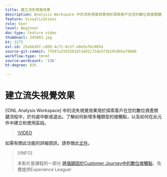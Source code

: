 ```yaml
---
title: 建立流失視覺效果
description: Analysis Workspace 中的流失視覺效果用於探索客戶在您的數位資產關鍵流程中，於何處中斷或退出。了解如何新增多種類型的接觸點，以及如何在此元件中建立和使用區段。
feature: Visualizations
role: User
level: Beginner
doc-type: feature video
thumbnail: 345883.jpg
kt: 2275
exl-id: 25e6b3bf-c809-4c71-8c5f-e0e5ef6c0054
source-git-commit: 77b97a2593301bfa4d2c72de3f3b19c095e70600
workflow-type: tm+mt
source-wordcount: '136'
ht-degree: 83%

---
```


# 建立流失視覺效果

[!DNL Analysis Workspace] 中的流失視覺效果用於探索客戶在您的數位資產關鍵流程中，於何處中斷或退出。了解如何新增多種類型的接觸點，以及如何在此元件中建立和使用區段。

>[!VIDEO](https://video.tv.adobe.com/v/345883/?quality=12)

如需有關此功能的詳細資訊，請參閱此[文件](https://experienceleague.adobe.com/docs/analytics/analyze/analysis-workspace/visualizations/fallout/fallout-flow.html?lang=zh-Hant)。

>[!INFO]
>
> 本影片是課程的一部分 [將值歸因於Customer Journey中的數位接觸點](https://experienceleague.adobe.com/?recommended=Analytics-U-1-2020.2)，免費提供Experience League!
